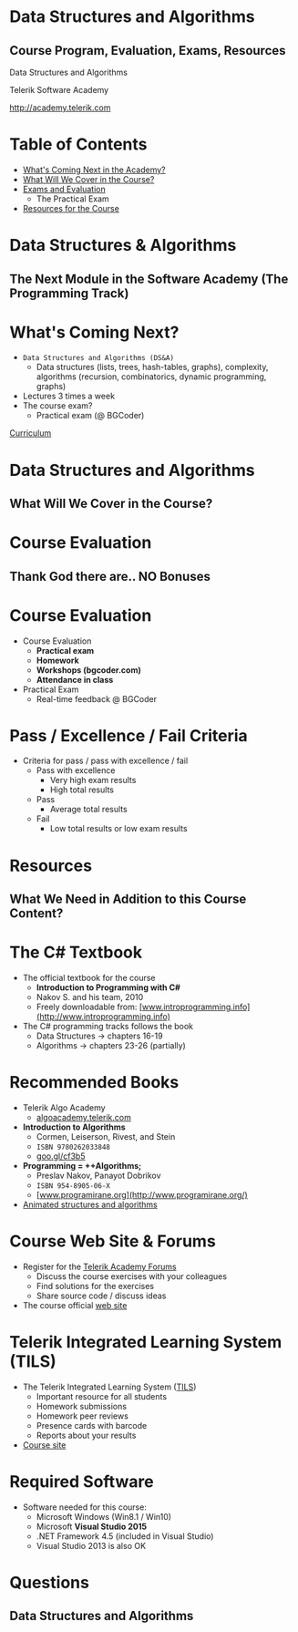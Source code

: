 <!-- section start -->
<!-- attr: { id:'title', class:'slide-title', hasScriptWrapper:true } -->
# Data Structures and Algorithms
## Course Program, Evaluation, Exams, Resources

<div class="signature">
    <p class="signature-course">Data Structures and Algorithms</p>
    <p class="signature-initiative">Telerik Software Academy</p>
    <a href="http://academy.telerik.com" class="signature-link">http://academy.telerik.com</a>
</div>

<!-- section start -->
<!-- attr: { id:'table-of-contents' } -->
# Table of Contents
- [What's Coming Next in the Academy?](#whats-coming-next)
- [What Will We Cover in the Course?](#dsa-program)
- [Exams and Evaluation](#evaluation)
  - The Practical Exam
- [Resources for the Course](#resources)

<!-- section start -->
<!-- attr: { class:'slide-section', id:'coming-next' } -->
# Data Structures & Algorithms
## The Next Module in the Software Academy (The Programming Track)

<!-- attr: { hasScriptWrapper:true, style:'font-size:0.9em', id:'whats-coming-next' } -->
# <a href="whats-coming-next"></a>What's Coming Next?
- `Data Structures and Algorithms (DS&A)`
  - Data structures (lists, trees, hash-tables, graphs), complexity, algorithms (recursion, combinatorics, dynamic programming, graphs)
- Lectures 3 times a week
- The course exam?
  - Practical exam (@ BGCoder)

[Curriculum](http://academy.telerik.com/academy/curriculum-detailed)

<!-- section start -->
<!-- attr: {class: 'slide-section', id: 'dsa-program'} -->
# <a href="dsa-program"></a>Data Structures and Algorithms
## What Will We Cover in the Course?

<!-- section start -->
<!-- attr: {id: 'evaluation', class: 'slide-section'} -->
# <a href="evaluation"></a>Course Evaluation
## Thank God there are.. NO Bonuses

<!-- attr: { style:'font-size:0.9em' } -->
# Course Evaluation
- Course Evaluation
  - **Practical exam**
  - **Homework**
  - **Workshops (bgcoder.com)**
  - **Attendance in class**
- Practical Exam
  - Real-time feedback @ BGCoder

# Pass / Excellence / Fail Criteria
- Criteria for pass / pass with excellence / fail
  - Pass with excellence
    - Very high exam results
    - High total results
  - Pass
    - Average total results
  - Fail
    - Low total results or low exam results

<!-- section start -->
<!-- attr: { id:'resources', class:'slide-section' } -->
# <a id="resources"></a>Resources
## What We Need in Addition to this Course Content?

<!-- attr: {} -->
# The C# Textbook
- The official textbook for the course
  - **Introduction to Programming with C#**
  - Nakov S. and his team, 2010
  - Freely downloadable from: [www.introprogramming.info](http://www.introprogramming.info)
- The C# programming tracks follows the book
  - Data Structures &rarr; chapters 16-19
  - Algorithms &rarr; chapters 23-26 (partially)

<!-- attr: { style:'font-size:0.9em' } -->
# Recommended Books
- Telerik Algo Academy
  - [algoacademy.telerik.com](http://academy.telerik.com/algoacademy/home)
- **Introduction to Algorithms**
  - Cormen, Leiserson, Rivest, and Stein
  - `ISBN 9780262033848`
  - [goo.gl/cf3b5](http://goo.gl/cf3b5)
- **Programming = ++Algorithms;**
  - Preslav Nakov, Panayot Dobrikov
  - `ISBN 954-8905-06-X`
  - [www.programirane.org](http://www.programirane.org/)
- [Animated structures and algorithms](http://www.comp.nus.edu.sg/~stevenha/visualization/index.html)

# Course Web Site & Forums
- Register for the [Telerik Academy Forums](https://telerikacademy.com/Forum/Category/15/data-structures-algorithms)
  - Discuss the course exercises with your colleagues
  - Find solutions for the exercises
  - Share source code / discuss ideas
- The course official [web site](http://academy.telerik.com/student-courses/programming/data-structures-algorithms)

# Telerik Integrated Learning System (TILS)
- The Telerik Integrated Learning System ([TILS](https://www.telerikacademy.com))
  - Important resource for all students
  - Homework submissions
  - Homework peer reviews
  - Presence cards with barcode
  - Reports about your results
- [Course site](https://telerikacademy.com/Courses/Courses/Details/399)

# Required Software
- Software needed for this course:
  - Microsoft Windows (Win8.1 / Win10)
  - Microsoft **Visual Studio 2015**
  - .NET Framework 4.5 (included in Visual Studio)
  - Visual Studio 2013 is also OK

<!-- section start -->
<!-- attr: { id:'questions', class:'slide-section' } -->
# Questions
## Data Structures and Algorithms
